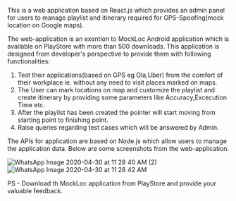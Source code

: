 This is a web application based on React.js which provides an admin panel for users to manage playlist and itinerary required for GPS-Spoofing(mock location on Google maps).

The web-application is an exention to MockLoc Android application which is available on PlayStore with more than 500 downloads. This application is designed from developer's perspective to provide them with following functionalities:

1. Test their applications(based on GPS eg Ola,Uber) from the comfort of their workplace ie. without any need to visit places marked on maps. 
2. The User can mark locations on map and customize the playlist and create itinerary by providing some parameters like Accuracy,Excecution Time etc.
3. After the playlist has been created the pointer will start moving from starting point to finishing point.
4. Raise queries regarding test cases which will be answered by Admin.

The APIs for application are based on Node.js which allow users to manage the application data.
Below are some screenshots from the web-application.

![WhatsApp Image 2020-04-30 at 11 28 40 AM (2)](https://user-images.githubusercontent.com/51164334/113882937-584ceb00-97db-11eb-947e-162b6905bbae.jpeg)
![WhatsApp Image 2020-04-30 at 11 28 42 AM](https://user-images.githubusercontent.com/51164334/113882940-5a16ae80-97db-11eb-90e9-5562c789479c.jpeg)

PS - Download th MockLoc application from PlayStore and provide your valuable feedback.
